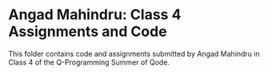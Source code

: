 # Angad Mahindru: Class 4 Assignments and Code
This folder contains code and assignments submitted by Angad Mahindru in Class 4 of the Q-Programming Summer of Qode.